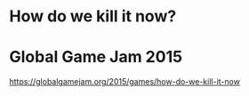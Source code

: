 # How do we kill it now?
# Global Game Jam 2015
https://globalgamejam.org/2015/games/how-do-we-kill-it-now
